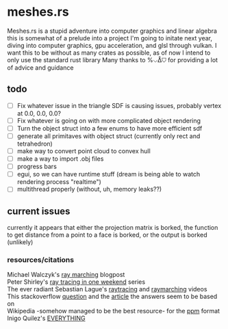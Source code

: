 # meshes.rs
Meshes.rs is a stupid adventure into computer graphics and linear algebra
this is somewhat of a prelude into a project I'm going to initate next year, 
diving into computer graphics, gpu acceleration, and glsl through vulkan. 
I want this to be without as many crates as possible, as of now I intend to only use the standard rust library
Many thanks to %⌵ᐂ⛉ for providing a lot of advice and guidance

## todo
- [ ] Fix whatever issue in the triangle SDF is causing issues, probably vertex at 0.0, 0.0, 0.0?
- [ ] Fix whatever is going on with more complicated object rendering
- [ ] Turn the object struct into a few enums to have more efficient sdf
- [ ] generate all primitaves with object struct (currently only rect and tetrahedron)
- [ ] make way to convert point cloud to convex hull
- [ ] make a way to import .obj files
- [ ] progress bars
- [ ] egui, so we can have runtime stuff (dream is being able to watch rendering process "realtime")
- [ ] multithread properly (without, uh, memory leaks??)

## current issues
currently it appears that either the projection matrix is borked, the function to 
get distance from a point to a face is borked, or the output is borked (unlikely)

### resources/citations
Michael Walczyk's [ray marching](https://michaelwalczyk.com/blog-ray-marching.html) blogpost <br />
Peter Shirley's [ray tracing in one weekend](https://raytracing.github.io/) series <br />
The ever radiant Sebastian Lague's [raytracing](https://www.youtube.com/watch?v=Qz0KTGYJtUk) and [raymarching](https://www.youtube.com/watch?v=Cp5WWtMoeKg) videos <br />
This stackoverflow [question](https://stackoverflow.com/questions/849211/shortest-distance-between-a-point-and-a-line-segment) and the [article](http://paulbourke.net/geometry/pointlineplane/) the answers seem to be based on <br />
Wikipedia -somehow managed to be the best resource- for the [ppm](https://en.wikipedia.org/wiki/Netpbm#PPM_example) format <br />
Inigo Quilez's [EVERYTHING](https://iquilezles.org/)
